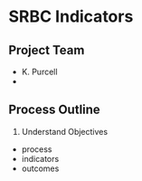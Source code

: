 # SRBC Indicators

## Project Team
  - K. Purcell 
  -
  
## 
## Process Outline

1. Understand Objectives
  - process
  - indicators
  - outcomes
